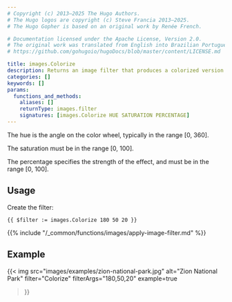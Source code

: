 ```yaml
---
# Copyright (c) 2013–2025 The Hugo Authors.
# The Hugo logos are copyright (c) Steve Francia 2013–2025.
# The Hugo Gopher is based on an original work by Renée French.

# Documentation licensed under the Apache License, Version 2.0.
# The original work was translated from English into Brazilian Portuguese.
# https://github.com/gohugoio/hugoDocs/blob/master/content/LICENSE.md

title: images.Colorize
description: Returns an image filter that produces a colorized version of an image.
categories: []
keywords: []
params:
  functions_and_methods:
    aliases: []
    returnType: images.filter
    signatures: [images.Colorize HUE SATURATION PERCENTAGE]
---
```


The hue is the angle on the color wheel, typically in the range [0, 360].

The saturation must be in the range [0, 100].

The percentage specifies the strength of the effect, and must be in the range [0, 100].

## Usage

Create the filter:

```go-html-template
{{ $filter := images.Colorize 180 50 20 }}
```

{{% include "/_common/functions/images/apply-image-filter.md" %}}

## Example

{{< img
  src="images/examples/zion-national-park.jpg"
  alt="Zion National Park"
  filter="Colorize"
  filterArgs="180,50,20"
  example=true
>}}
